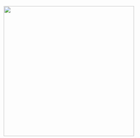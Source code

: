 ⠀
<div style="float: left; max-height: 400px; position: fixed; right: 10px; bottom: 5px; z-index: 200;"><gif src=["https://media.tenor.com/SIJYx_Xl564AAAAj/shadow.gif"] width="350" height="350"/></div>
<div style="float: left; max-height: 400px; position: fixed; left: 10px; bottom: 5px; z-index: 200;"><img src="https://i.pinimg.com/originals/fd/24/dd/fd24dd22a56a5b0a82a47907f86934a5.png" width="350" height="350"/></div>

